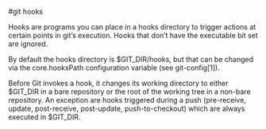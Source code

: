 #git hooks

Hooks are programs you can place in a hooks directory to trigger actions at certain points in git’s execution. Hooks that don’t have the executable bit set are ignored.

By default the hooks directory is $GIT_DIR/hooks, but that can be changed via the core.hooksPath configuration variable (see git-config[1]).

Before Git invokes a hook, it changes its working directory to either $GIT_DIR in a bare repository or the root of the working tree in a non-bare repository. An exception are hooks triggered during a push (pre-receive, update, post-receive, post-update, push-to-checkout) which are always executed in $GIT_DIR.
